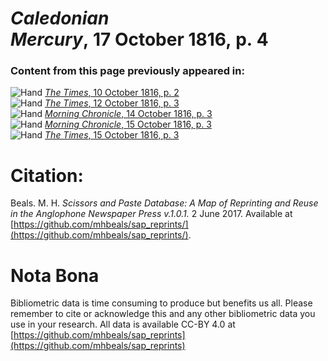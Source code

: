 # *Caledonian Mercury*, 17 October 1816, p. 4  
  
### Content from this page previously appeared in:  
![Hand](http://scissorsandpaste.net/wp-content/uploads/2017/06/smallhandpointer.png) [*The Times*, 10 October 1816, p. 2](https://mhbeals.github.io/sap_html/The-Times/The-Times-10-October-1816-p-2)  
![Hand](http://scissorsandpaste.net/wp-content/uploads/2017/06/smallhandpointer.png) [*The Times*, 12 October 1816, p. 3](https://mhbeals.github.io/sap_html/The-Times/The-Times-12-October-1816-p-3)  
![Hand](http://scissorsandpaste.net/wp-content/uploads/2017/06/smallhandpointer.png) [*Morning Chronicle*, 14 October 1816, p. 3](https://mhbeals.github.io/sap_html/Morning-Chronicle/Morning-Chronicle-14-October-1816-p-3)  
![Hand](http://scissorsandpaste.net/wp-content/uploads/2017/06/smallhandpointer.png) [*Morning Chronicle*, 15 October 1816, p. 3](https://mhbeals.github.io/sap_html/Morning-Chronicle/Morning-Chronicle-15-October-1816-p-3)  
![Hand](http://scissorsandpaste.net/wp-content/uploads/2017/06/smallhandpointer.png) [*The Times*, 15 October 1816, p. 3](https://mhbeals.github.io/sap_html/The-Times/The-Times-15-October-1816-p-3)  


# Citation: 

Beals. M. H. *Scissors and Paste Database: A Map of Reprinting and Reuse in the Anglophone Newspaper Press v.1.0.1.* 2 June 2017. Available at [https://github.com/mhbeals/sap_reprints/](https://github.com/mhbeals/sap_reprints/). 

# Nota Bona

Bibliometric data is time consuming to produce but benefits us all. Please remember to cite or acknowledge this and any other bibliometric data you use in your research. All data is available CC-BY 4.0 at [https://github.com/mhbeals/sap_reprints](https://github.com/mhbeals/sap_reprints)